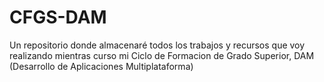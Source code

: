 # CFGS-DAM
Un repositorio donde almacenaré todos los trabajos y recursos que voy realizando mientras curso mi Ciclo de Formacion de Grado Superior, DAM (Desarrollo de Aplicaciones Multiplataforma)
